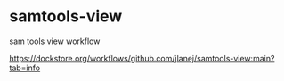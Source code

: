 # samtools-view
sam tools view workflow

https://dockstore.org/workflows/github.com/jlanej/samtools-view:main?tab=info 
